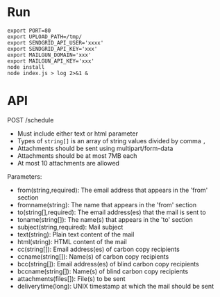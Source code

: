 # Run

```
export PORT=80
export UPLOAD_PATH=/tmp/
export SENDGRID_API_USER='xxxx'
export SENDGRID_API_KEY='xxx'
export MAILGUN_DOMAIN='xxx'
export MAILGUN_API_KEY='xxx'
node install
node index.js > log 2>&1 &
```

# API

POST /schedule

* Must include either text or html parameter
* Types of `string[]` is an array of string values divided by comma `,`
* Attachments should be sent using multipart/form-data
* Attachments should be at most 7MB each
* At most 10 attachments are allowed

Parameters:

- from(string,required): The email address that appears in the 'from' section
- fromname(string): The name that appears in the 'from' section
- to(string[],required): The email address(es) that the mail is sent to
- toname(string[]): The name(s) that appears in the 'to' section
- subject(string,required): Mail subject
- text(string): Plain text content of the mail
- html(string): HTML content of the mail
- cc(string[]): Email address(es) of carbon copy recipients
- ccname(string[]): Name(s) of carbon copy recipients
- bcc(string[]): Email address(es) of blind carbon copy recipients
- bccname(string[]): Name(s) of blind carbon copy recipients
- attachments(files[]): File(s) to be sent
- deliverytime(long): UNIX timestamp at which the mail should be sent